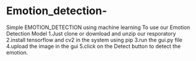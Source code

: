 # Emotion_detection-
Simple EMOTION_DETECTION using machine learning 
To use our Emotion Detection Model 1.Just clone or download and unzip our resporatory 2.install tensorflow and cv2 in the system using pip 3.run the gui.py file 4.upload the image in the gui 5.click on the Detect button to detect the emotion.
